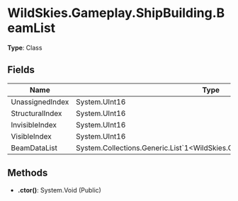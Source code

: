 ﻿# WildSkies.Gameplay.ShipBuilding.BeamList

**Type**: Class

## Fields

| Name | Type | Access |
|------|------|--------|
| UnassignedIndex | System.UInt16 | Public |
| StructuralIndex | System.UInt16 | Public |
| InvisibleIndex | System.UInt16 | Public |
| VisibleIndex | System.UInt16 | Public |
| BeamDataList | System.Collections.Generic.List`1<WildSkies.Gameplay.ShipBuilding.BeamData> | Public |

## Methods

- **.ctor()**: System.Void (Public)

